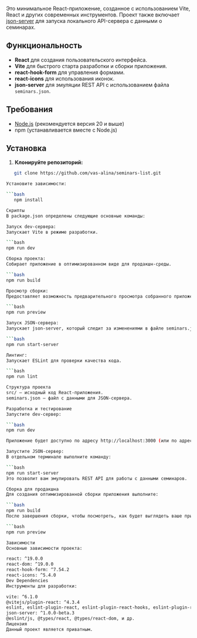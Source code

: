 

Это минимальное React-приложение, созданное с использованием Vite, React и других современных инструментов. Проект также включает [json-server](https://github.com/typicode/json-server) для запуска локального API-сервера с данными о семинарах.

## Функциональность

- **React** для создания пользовательского интерфейса.
- **Vite** для быстрого старта разработки и сборки приложения.
- **react-hook-form** для управления формами.
- **react-icons** для использования иконок.
- **json-server** для эмуляции REST API с использованием файла `seminars.json`.

## Требования

- [Node.js](https://nodejs.org/) (рекомендуется версия 20 и выше)
- npm (устанавливается вместе с Node.js)

## Установка

1. **Клонируйте репозиторий:**

```bash
   git clone https://github.com/vas-alina/seminars-list.git

Установите зависимости:

```bash
   npm install

Скрипты
В package.json определены следующие основные команды:

Запуск dev-сервера:
Запускает Vite в режиме разработки.

```bash
npm run dev

Сборка проекта:
Собирает приложение в оптимизированном виде для продакшн-среды.

```bash
npm run build

Просмотр сборки:
Предоставляет возможность предварительного просмотра собранного приложения.

```bash
npm run preview

Запуск JSON-сервера:
Запускает json-server, который следит за изменениями в файле seminars.json на порту 3000.

```bash
npm run start-server

Линтинг:
Запускает ESLint для проверки качества кода.

```bash
npm run lint

Структура проекта
src/ — исходный код React-приложения.
seminars.json — файл с данными для JSON-сервера.

Разработка и тестирование
Запустите dev-сервер:

```bash
npm run dev

Приложение будет доступно по адресу http://localhost:3000 (или по адресу, указанному в консоли).

Запустите JSON-сервер:
В отдельном терминале выполните команду:

```bash
npm run start-server
Это позволит вам эмулировать REST API для работы с данными семинаров.

Сборка для продакшна
Для создания оптимизированной сборки приложения выполните:

```bash
npm run build
После завершения сборки, чтобы посмотреть, как будет выглядеть ваше приложение в продакшн-среде, запустите:

```bash
npm run preview

Зависимости
Основные зависимости проекта:

react: ^19.0.0
react-dom: ^19.0.0
react-hook-form: ^7.54.2
react-icons: ^5.4.0
Dev Dependencies
Инструменты для разработки:

vite: ^6.1.0
@vitejs/plugin-react: ^4.3.4
eslint, eslint-plugin-react, eslint-plugin-react-hooks, eslint-plugin-react-refresh
json-server: ^1.0.0-beta.3
@eslint/js, @types/react, @types/react-dom, и др.
Лицензия
Данный проект является приватным.

